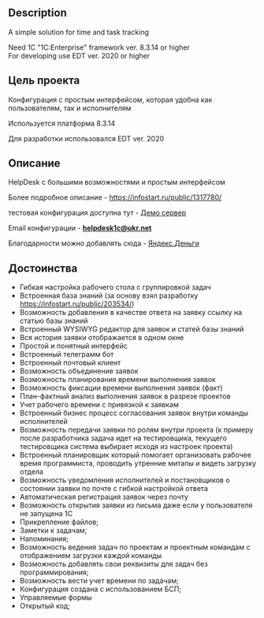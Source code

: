 ## Description ## 
A simple solution for time and task tracking

Need 1C "1C:Enterprise" framework ver. 8.3.14 or higher   
For developing use EDT ver. 2020 or higher 

## Цель проекта ## 

Конфигурация с простым интерфейсом, которая удобна как пользователям, так и исполнителям

Используется платформа 8.3.14

Для разработки использовался EDT ver. 2020

## Описание ## 

HelpDesk с большими возможностями и простым интерфейсом 

Более подробное описание - https://infostart.ru/public/1317780/

тестовая конфигурация доступна тут - [Демо сервер](http://195.138.92.217:33391/HelpDesk/ru_RU/)

Email конфигурации - **helpdesk1c@ukr.net**

Благодарности можно добавлять сюда  - [Яндекс.Деньги](https://yoomoney.ru/to/410018198350964)

## Достоинства ## 

 * Гибкая настройка рабочего стола с группировкой задач
 * Встроенная база знаний (за основу взял разработку https://infostart.ru/public/203534/)
 * Возможность добавления в качестве ответа на заявку ссылку на статью базы знаний
 * Встроенный WYSIWYG редактор для заявок и статей базы знаний
 * Вся история заявки отображается в одном окне
 * Простой и понятный интерфейс
 * Встроенный телеграмм бот 
 * Встроенный почтовый клиент
 * Возможность объединение заявок
 * Возможность планирования времени выполнения заявок
 * Возможность фиксации времени выполнения заявок (факт)
 * План-фактный анализ выполнения заявок в разрезе проектов
 * Учет рабочего времени с привязкой к заявкам
 * Встроенный бизнес процесс согласования заявок внутри команды исполнителей
 * Возможность передачи заявки по ролям внутри проекта (к примеру после разработчика задача идет на тестировщика, текущего тестировщика система выбирает исходя из настроек проекта)
 * Встроенный планировщик который помогает организовать рабочее время программиста, проводить утренние митапы и видеть загрузку отдела
 * Возможность уведомления исполнителей и постановщиков о состоянии заявки по почте с гибкой настройкой ответа
 * Автоматическая регистрация заявок через почту
 * Возможность открытия заявки из письма даже если у пользователя не запущена 1С
 * Прикрепление файлов;
 * Заметки к задачам;
 * Напоминания;
 * Возможность ведения задач по проектам и проектным командам с отображением загрузки каждой команды
 * Возможность добавлять свои реквизиты для задач без программирования;
 * Возможность вести учет времени по задачам;
 * Конфигурация создана с использованием БСП;
 * Управляемые формы
 * Открытый код;
